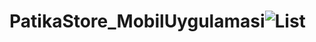 # PatikaStore_MobilUygulamasi![List](https://user-images.githubusercontent.com/67544022/208298343-5532a3b8-a961-4ff3-b3dc-d9b36caf69e8.png)
